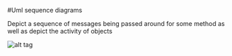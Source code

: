 #Uml sequence diagrams

Depict a sequence of messages being passed around for some method as well as depict the activity of objects

![alt tag](https://github.com/Cody-Nicholson96/Software_Development/blob/master/Object_Oriented_Software_Development/umlSequenceDiagram.png)